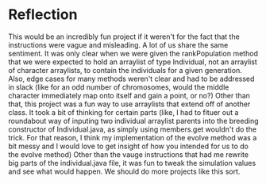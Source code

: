 # Reflection
This would be an incredibly fun project if it weren't for the fact that the instructions were vague and misleading. 
A lot of us share the same sentiment. It was only clear when we were given the rankPopulation method that we were expected to hold an arraylist of type Individual, not an arraylist of character arraylists, to contain the individuals for a given generation. Also, edge cases for many methods weren't clear and had to be addressed in slack (like for an odd number of chromosomes, would the middle character immediately map onto itself and gain a point, or no?)
Other than that, this project was a fun way to use arraylists that extend off of another class. It took a bit of thinking for certain parts (like, I had to fituer out a roundabout way of inputing two individual arraylist parents into the breeding constructor of Individual.java, as simply using members.get wouldn't do the trick. For that reason, I think my implementation of the evolve method was a bit messy and I would love to get insight of how you intended for us to do the evolve method) Other than the vauge instructions that had me rewrite big parts of the individual.java file, it was fun to tweak the simulation values and see what would happen. We should do more projects like this sort.
